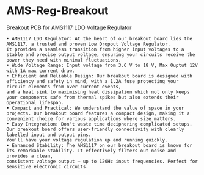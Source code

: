 # AMS-Reg-Breakout
Breakout PCB for AMS1117 LDO Voltage Regulator

    • AMS1117 LDO Regulator: At the heart of our breakout board lies the AMS1117, a trusted and proven Low Dropout Voltage Regulator. 
    It provides a seamless transition from higher input voltages to a stable and precise output voltage, ensuring your circuits receive the power they need with minimal fluctuations.
    • Wide Voltage Range: Input voltage from 3.6 V to 18 V, Max Ouptut 12V with 1A max current draw.
    • Efficient and Reliable Design: Our breakout board is designed with efficiency and safety in mind, with a 1.2A fuse protecting your circuit elements from over current events, 
    and a heat sink to maximising heat dissipation which not only keeps your components safe from thermal spikes but also extends their operational lifespan.
    • Compact and Practical: We understand the value of space in your projects. Our breakout board features a compact design, making it a convenient choice for various applications where size matters.
    • Easy Integration: Don't waste time deciphering complicated setups. Our breakout board offers user-friendly connectivity with clearly labelled input and output pins. 
    You'll have your voltage regulation up and running quickly.
    • Enhanced Stability: The AMS1117 on our breakout board is known for its remarkable stability. It effectively filters out noise and provides a clean, 
    consistent voltage output – up to 120Hz input frequencies. Perfect for sensitive electronic circuits.
